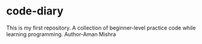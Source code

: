 # code-diary
This is my first repository. A collection of beginner-level practice code while learning programming.
Author-Aman Mishra
